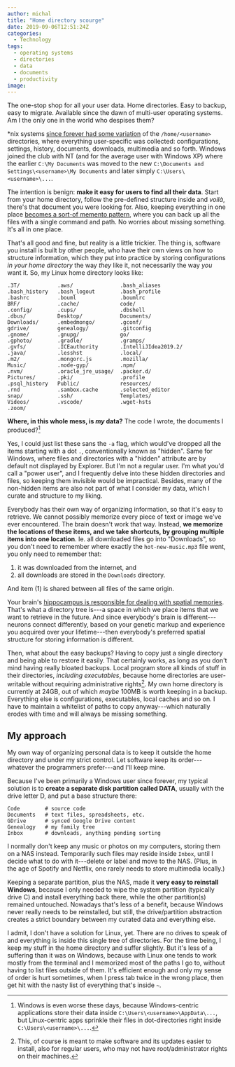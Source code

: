 ```yaml
---
author: michal
title: "Home directory scourge"
date: 2019-09-06T12:51:24Z
categories:
  - Technology
tags:
  - operating systems
  - directories
  - data
  - documents
  - productivity
image:
---
```


The one-stop shop for all your user data. Home directories. Easy to backup, easy to migrate. Available since the dawn of multi-user operating systems. Am I the only one in the world who despises them?

<!--more-->

*nix systems [since forever had some variation][wikipedia-home-directory] of the `/home/<username>` directories, where everything user-specific was collected: configurations, settings, history, documents, downloads, multimedia and so forth. Windows joined the club with NT (and for the average user with Windows XP) where the earlier `C:\My Documents` was moved to the new `C:\Documents and Settings\<username>\My Documents` and later simply `C:\Users\<username>\...`.

The intention is benign: **make it easy for users to find all their data**. Start from your home directory, follow the pre-defined structure inside and *voilà*, there's that document you were looking for. Also, keeping everything in one place [becomes a sort-of memento pattern][memento-pattern], where you can back up all the files with a single command and path. No worries about missing something. It's all in one place.

That's all good and fine, but reality is a little trickier. The thing is, software you install is built by other people, who have their own views on how to structure information, which they put into practice by storing configurations *in your home directory* the way *they* like it, not necessarily the way *you* want it. So, my Linux home directory looks like:

```
.3T/            .aws/               .bash_aliases
.bash_history   .bash_logout        .bash_profile
.bashrc         .bouml              .boumlrc
BRF/            .cache/             code/
.config/        .cups/              .dbshell
.dbus/          Desktop/            Documents/
Downloads/      .embedmongo/        .gconf/
gdrive/         genealogy/          .gitconfig
.gnome/         .gnupg/             go/
.gphoto/        .gradle/            .gramps/
.gvfs/          .ICEauthority       .IntelliJIdea2019.2/
.java/          .lesshst            .local/
.m2/            .mongorc.js         .mozilla/
Music/          .node-gyp/          .npm/
.nvm/           .oracle_jre_usage/  .packer.d/
Pictures/       .pki/               .profile
.psql_history   Public/             resources/
.rnd            .sambox.cache       .selected_editor
snap/           .ssh/               Templates/
Videos/         .vscode/            .wget-hsts
.zoom/
```

__Where, in this whole mess, is *my* data?__ The code I wrote, the documents I produced?[^1]

Yes, I could just list these sans the `-a` flag, which would've dropped all the items starting with a dot `.`, conventionally known as "hidden". Same for Windows, where files and directories with a "hidden" attribute are by default not displayed by Explorer. But I'm not a regular user. I'm what you'd call a "power user", and I frequently delve into these hidden directories and files, so keeping them invisible would be impractical. Besides, many of the non-hidden items are also not part of what I consider my data, which I curate and structure to my liking.

Everybody has their own way of organizing information, so that it's easy to retrieve. We cannot possibly memorize every piece of text or image we've ever encountered. The brain doesn't work that way. Instead, **we memorize the locations of these items, and we take shortcuts, by grouping multiple items into one location**. Ie. all downloaded files go into "Downloads", so you don't need to remember where exactly the `hot-new-music.mp3` file went, you only need to remember that:

1. it was downloaded from the internet, and
2. all downloads are stored in the `Downloads` directory.

And item (1) is shared between all files of the same origin.

Your brain's [hippocampus is responsible for dealing with spatial memories][hippocampus]. That's what a directory tree is---a space in which we place items that we want to retrieve in the future. And since everybody's brain is different---neurons connect differently, based on your genetic markup and experience you acquired over your lifetime---then everybody's preferred spatial structure for storing information is different.

Then, what about the easy backups? Having to copy just a single directory and being able to restore it easily. That certainly works, as long as you don't mind having really bloated backups. Local program store all kinds of stuff in their directories, *including executables*, because home directories are user-writable without requiring administrative rights[^2]. My own home directory is currently at 24GB, out of which *maybe* 100MB is worth keeping in a backup. Everything else is configurations, executables, local caches and so on. I have to maintain a whitelist of paths to copy anyway---which naturally erodes with time and will always be missing something.

## My approach

My own way of organizing personal data is to keep it outside the home directory and under my strict control. Let software keep its order---whatever the programmers prefer---and I'll keep mine.

Because I've been primarily a Windows user since forever, my typical solution is to **create a separate disk partition called DATA**, usually with the drive letter D, and put a base structure there:

```
Code        # source code
Documents   # text files, spreadsheets, etc.
GDrive      # synced Google Drive content
Genealogy   # my family tree
Inbox       # downloads, anything pending sorting
```

I normally don't keep any music or photos on my computers, storing them on a NAS instead. Temporarily such files may reside inside `Inbox`, until I decide what to do with it---delete or label and move to the NAS. (Plus, in the age of Spotify and Netflix, one rarely needs to store multimedia locally.)

Keeping a separate partition, plus the NAS, made it **very easy to reinstall Windows**, because I only needed to wipe the system partition (typically drive C) and install everything back there, while the other partition(s) remained untouched. Nowadays that's less of a benefit, because Windows never really needs to be reinstalled, but still, the drive/partition abstraction creates a strict boundary between my curated data and everything else.

I admit, I don't have a solution for Linux, yet. There are no drives to speak of and everything is inside this single tree of directories. For the time being, I keep my stuff in the home directory and suffer slightly. But it's less of a suffering than it was on Windows, because with Linux one tends to work mostly from the terminal and I memorized most of the paths I go to, without having to list files outside of them. It's efficient enough and only my sense of order is hurt sometimes, when I press tab twice in the wrong place, then get hit with the nasty list of everything that's inside `~`.


[^1]: Windows is even worse these days, because Windows-centric applications store their data inside `C:\Users\<username>\AppData\...`, but Linux-centric apps sprinkle their files in dot-directories right inside `C:\Users\<username>\...`.
[^2]: This, of course is meant to make software and its updates easier to install, also for regular users, who may not have root/administrator rights on their machines.

[wikipedia-home-directory]: https://en.wikipedia.org/wiki/Home_directory
[memento-pattern]: https://sourcemaking.com/design_patterns/memento
[hippocampus]: https://www.verywellmind.com/what-is-the-hippocampus-2795231
